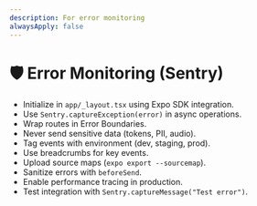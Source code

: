 ```yaml
---
description: For error monitoring
alwaysApply: false
---
```

# 🛡 Error Monitoring (Sentry)

- Initialize in `app/_layout.tsx` using Expo SDK integration.
- Use `Sentry.captureException(error)` in async operations.
- Wrap routes in Error Boundaries.
- Never send sensitive data (tokens, PII, audio).
- Tag events with environment (dev, staging, prod).
- Use breadcrumbs for key events.
- Upload source maps (`expo export --sourcemap`).
- Sanitize errors with `beforeSend`.
- Enable performance tracing in production.
- Test integration with `Sentry.captureMessage("Test error")`.
